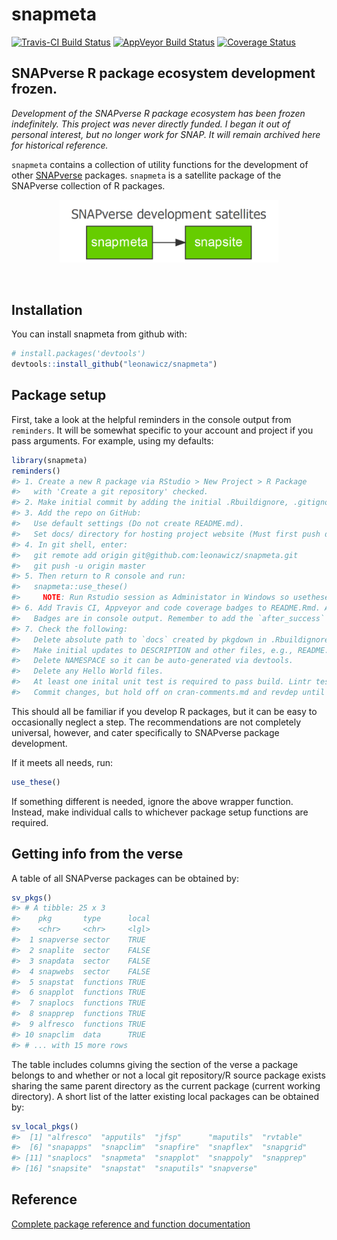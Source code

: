 
<!-- README.md is generated from README.Rmd. Please edit that file -->
snapmeta
========

[![Travis-CI Build Status](https://travis-ci.org/leonawicz/snapmeta.svg?branch=master)](https://travis-ci.org/leonawicz/snapmeta) [![AppVeyor Build Status](https://ci.appveyor.com/api/projects/status/github/leonawicz/snapmeta?branch=master&svg=true)](https://ci.appveyor.com/project/leonawicz/snapmeta) [![Coverage Status](https://img.shields.io/codecov/c/github/leonawicz/snapmeta/master.svg)](https://codecov.io/github/leonawicz/snapmeta?branch=master)

SNAPverse R package ecosystem development frozen.
-------------------------------------------------

*Development of the SNAPverse R package ecosystem has been frozen indefinitely. This project was never directly funded. I began it out of personal interest, but no longer work for SNAP. It will remain archived here for historical reference.*

`snapmeta` contains a collection of utility functions for the development of other [SNAPverse](https://leonawicz.github.io/snapverse/) packages. `snapmeta` is a satellite package of the SNAPverse collection of R packages.

<p style="text-align:center;">
<img src="man/figures/sv_satellites_dev.png" width=350>
</p>
<br>

Installation
------------

You can install snapmeta from github with:

``` r
# install.packages('devtools')
devtools::install_github("leonawicz/snapmeta")
```

Package setup
-------------

First, take a look at the helpful reminders in the console output from `reminders`. It will be somewhat specific to your account and project if you pass arguments. For example, using my defaults:

``` r
library(snapmeta)
reminders()
#> 1. Create a new R package via RStudio > New Project > R Package
#>   with 'Create a git repository' checked.
#> 2. Make initial commit by adding the initial .Rbuildignore, .gitignore and [pkgname].Rproj files.
#> 3. Add the repo on GitHub:
#>   Use default settings (Do not create README.md).
#>   Set docs/ directory for hosting project website (Must first push docs/ to GitHub).
#> 4. In git shell, enter:
#>   git remote add origin git@github.com:leonawicz/snapmeta.git
#>   git push -u origin master
#> 5. Then return to R console and run:
#>   snapmeta::use_these()
#>     NOTE: Run Rstudio session as Administator in Windows so usethese() can create lintr symbolic link.
#> 6. Add Travis CI, Appveyor and code coverage badges to README.Rmd. Add projects on respective sites.
#>   Badges are in console output. Remember to add the `after_success` segment to .travis.yml as well.
#> 7. Check the following:
#>   Delete absolute path to `docs` created by pkgdown in .Rbuildignore.
#>   Make initial updates to DESCRIPTION and other files, e.g., README.Rmd, vignette Rmd file, LICENSE.md.
#>   Delete NAMESPACE so it can be auto-generated via devtools.
#>   Delete any Hello World files.
#>   At least one inital unit test is required to pass build. Lintr test will suffice.
#>   Commit changes, but hold off on cran-comments.md and revdep until meaningful.
```

This should all be familiar if you develop R packages, but it can be easy to occasionally neglect a step. The recommendations are not completely universal, however, and cater specifically to SNAPverse package development.

If it meets all needs, run:

``` r
use_these()
```

If something different is needed, ignore the above wrapper function. Instead, make individual calls to whichever package setup functions are required.

Getting info from the verse
---------------------------

A table of all SNAPverse packages can be obtained by:

``` r
sv_pkgs()
#> # A tibble: 25 x 3
#>    pkg       type      local
#>    <chr>     <chr>     <lgl>
#>  1 snapverse sector    TRUE 
#>  2 snaplite  sector    FALSE
#>  3 snapdata  sector    FALSE
#>  4 snapwebs  sector    FALSE
#>  5 snapstat  functions TRUE 
#>  6 snapplot  functions TRUE 
#>  7 snaplocs  functions TRUE 
#>  8 snapprep  functions TRUE 
#>  9 alfresco  functions TRUE 
#> 10 snapclim  data      TRUE 
#> # ... with 15 more rows
```

The table includes columns giving the section of the verse a package belongs to and whether or not a local git repository/R source package exists sharing the same parent directory as the current package (current working directory). A short list of the latter existing local packages can be obtained by:

``` r
sv_local_pkgs()
#>  [1] "alfresco"  "apputils"  "jfsp"      "maputils"  "rvtable"  
#>  [6] "snapapps"  "snapclim"  "snapfire"  "snapflex"  "snapgrid" 
#> [11] "snaplocs"  "snapmeta"  "snapplot"  "snappoly"  "snapprep" 
#> [16] "snapsite"  "snapstat"  "snaputils" "snapverse"
```

Reference
---------

[Complete package reference and function documentation](https://leonawicz.github.io/snapmeta/)
